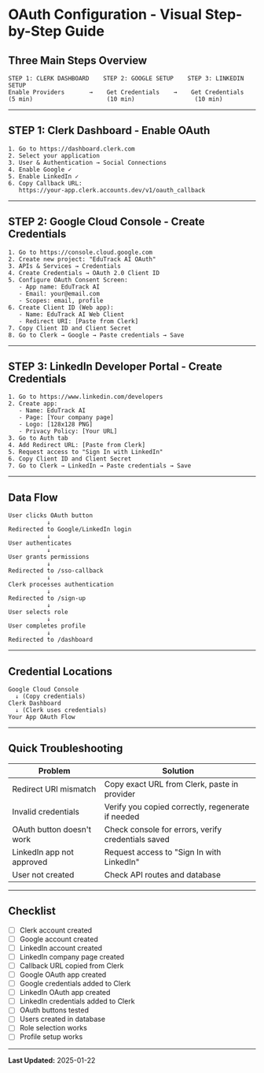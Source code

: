 # OAuth Configuration - Visual Step-by-Step Guide

## Three Main Steps Overview

```
STEP 1: CLERK DASHBOARD    STEP 2: GOOGLE SETUP    STEP 3: LINKEDIN SETUP
Enable Providers       →    Get Credentials    →    Get Credentials
(5 min)                     (10 min)                 (10 min)
```

---

## STEP 1: Clerk Dashboard - Enable OAuth

```
1. Go to https://dashboard.clerk.com
2. Select your application
3. User & Authentication → Social Connections
4. Enable Google ✓
5. Enable LinkedIn ✓
6. Copy Callback URL:
   https://your-app.clerk.accounts.dev/v1/oauth_callback
```

---

## STEP 2: Google Cloud Console - Create Credentials

```
1. Go to https://console.cloud.google.com
2. Create new project: "EduTrack AI OAuth"
3. APIs & Services → Credentials
4. Create Credentials → OAuth 2.0 Client ID
5. Configure OAuth Consent Screen:
   - App name: EduTrack AI
   - Email: your@email.com
   - Scopes: email, profile
6. Create Client ID (Web app):
   - Name: EduTrack AI Web Client
   - Redirect URI: [Paste from Clerk]
7. Copy Client ID and Client Secret
8. Go to Clerk → Google → Paste credentials → Save
```

---

## STEP 3: LinkedIn Developer Portal - Create Credentials

```
1. Go to https://www.linkedin.com/developers
2. Create app:
   - Name: EduTrack AI
   - Page: [Your company page]
   - Logo: [128x128 PNG]
   - Privacy Policy: [Your URL]
3. Go to Auth tab
4. Add Redirect URL: [Paste from Clerk]
5. Request access to "Sign In with LinkedIn"
6. Copy Client ID and Client Secret
7. Go to Clerk → LinkedIn → Paste credentials → Save
```

---

## Data Flow

```
User clicks OAuth button
           ↓
Redirected to Google/LinkedIn login
           ↓
User authenticates
           ↓
User grants permissions
           ↓
Redirected to /sso-callback
           ↓
Clerk processes authentication
           ↓
Redirected to /sign-up
           ↓
User selects role
           ↓
User completes profile
           ↓
Redirected to /dashboard
```

---

## Credential Locations

```
Google Cloud Console
  ↓ (Copy credentials)
Clerk Dashboard
  ↓ (Clerk uses credentials)
Your App OAuth Flow
```

---

## Quick Troubleshooting

| Problem | Solution |
|---------|----------|
| Redirect URI mismatch | Copy exact URL from Clerk, paste in provider |
| Invalid credentials | Verify you copied correctly, regenerate if needed |
| OAuth button doesn't work | Check console for errors, verify credentials saved |
| LinkedIn app not approved | Request access to "Sign In with LinkedIn" |
| User not created | Check API routes and database |

---

## Checklist

- [ ] Clerk account created
- [ ] Google account created
- [ ] LinkedIn account created
- [ ] LinkedIn company page created
- [ ] Callback URL copied from Clerk
- [ ] Google OAuth app created
- [ ] Google credentials added to Clerk
- [ ] LinkedIn OAuth app created
- [ ] LinkedIn credentials added to Clerk
- [ ] OAuth buttons tested
- [ ] Users created in database
- [ ] Role selection works
- [ ] Profile setup works

---

**Last Updated:** 2025-01-22
